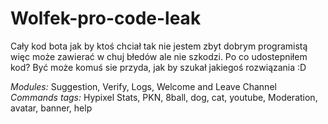 # Wolfek-pro-code-leak

Cały kod bota jak by ktoś chciał
tak nie jestem zbyt dobrym programistą więc może zawierać w chuj błedów ale nie szkodzi.
Po co udostepniłem kod?
Być może komuś sie przyda, jak by szukał jakiegoś rozwiązania :D

*Modules:*
Suggestion, Verify, Logs, Welcome and Leave Channel
*Commands tags:*
Hypixel Stats, PKN, 8ball, dog, cat, youtube, Moderation, avatar, banner, help
